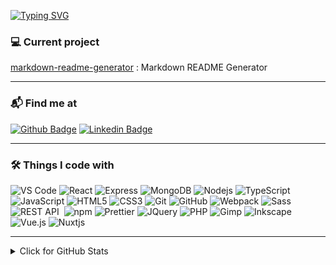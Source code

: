 [![Typing SVG](https://readme-typing-svg.herokuapp.com?font=Fira+Code&size=75&duration=1500&pause=600&color=0CE82B&background=000000EE&center=true&vCenter=true&multiline=true&width=1920&height=384&lines=Hey!;My+name+is+Justin;I'm+a+Web+Developer)](https://git.io/typing-svg)

### 💻 Current project
[markdown-readme-generator](https://github.com/mountainhokie/markdown-readme-generator) : Markdown README Generator

<hr />

### 📬 Find me at
[![Github Badge](http://img.shields.io/badge/-Github-black?style=for-the-badge&logo=github&link=https://github.com/mountainhokie/)](https://github.com/mountahokie/) 
[![Linkedin Badge](https://img.shields.io/badge/-LinkedIn-blue?style=for-the-badge&logo=Linkedin&logoColor=white&link=https://www.linkedin.com/in/justin-brooks-a1046119/)](https://www.linkedin.com/in/justin-brooks-a1046119/)

<hr />

### 🛠 Things I code with
![VS Code](https://img.shields.io/badge/-VS%20Code-007ACC?style=for-the-badge&logo=visual-studio-code)
![React](https://img.shields.io/badge/-React-45b8d8?style=for-the-badge&logo=react&logoColor=white)
![Express](https://img.shields.io/badge/-Express-000000?style=for-the-badge&logo=express&logoColor=white)
![MongoDB](https://img.shields.io/badge/-MongoDB-13aa52?style=for-the-badge&logo=mongodb&logoColor=white)
![Nodejs](https://img.shields.io/badge/-Nodejs-43853d?style=for-the-badge&logo=Node.js&logoColor=white)
![TypeScript](https://img.shields.io/badge/TYPESCRIPT-%23007ACC.svg?&style=for-the-badge&logo=typescript&logoColor=white)
![JavaScript](https://img.shields.io/badge/JAVASCRIPT-323330.svg?&style=for-the-badge&logo=javascript&logoColor=%23F7DF1E)
![HTML5](https://img.shields.io/badge/-HTML5-E34F26?style=for-the-badge&logo=html5&logoColor=white)
![CSS3](https://img.shields.io/badge/-CSS3-1572B6?style=for-the-badge&logo=CSS3&logoColor=white)
![Git](https://img.shields.io/badge/-Git-black?style=for-the-badge&logo=git)
![GitHub](https://img.shields.io/badge/-GitHub-181717?style=for-the-badge&logo=github)
![Webpack](https://img.shields.io/badge/-Webpack-8DD6F9?style=for-the-badge&logo=webpack&logoColor=white)
![Sass](https://img.shields.io/badge/-Sass-CC6699?style=for-the-badge&logo=sass&logoColor=white)
![REST API](https://img.shields.io/badge/REST-02569B.svg?&style=for-the-badge&logo=rest&logoColor=white)&nbsp;
![npm](https://img.shields.io/badge/-NPM-CB3837?style=for-the-badge&logo=npm&logoColor=white)
![Prettier](https://img.shields.io/badge/-Prettier-F7B93E?style=for-the-badge&logo=prettier&logoColor=white)
![JQuery](https://img.shields.io/badge/JQUERY-0769AD.svg?&style=for-the-badge&logo=jquery&logoColor=white)
![PHP](https://img.shields.io/badge/PHP-777BB4.svg?&style=for-the-badge&logo=php&logoColor=white)
![Gimp](https://img.shields.io/badge/Gimp-000000?logo=gimp&logoColor=white&style=for-the-badge)
![Inkscape](https://img.shields.io/badge/Inkscape-000000?logo=inkscape&logoColor=white&style=for-the-badge)
![Vue.js](https://img.shields.io/badge/vuejs-%2335495e.svg?style=for-the-badge&logo=vuedotjs&logoColor=%234FC08D)
![Nuxtjs](https://img.shields.io/badge/Nuxt-002E3B?style=for-the-badge&logo=nuxtdotjs&logoColor=#00DC82)

<hr />

<details>
<summary>Click for GitHub Stats</summary>
<p align="center">
    <img src="https://komarev.com/ghpvc/?username=mountainhokie&label=Profile%20views&color=0e75b6&style=flat" alt="mountainhokie" /> 
    <br />
    <img alt= "GitHub Stats" src="https://github-readme-stats.vercel.app/api?username=mountainhokie&show_icons=true&hide=issues&icon_color=000000&hide_border=true&title_color=5391FE&text_color=555" />
    <br />
    <img alt= "Top Language" src="https://github-readme-stats.vercel.app/api/top-langs/?username=mountainhokie&hide=html,&hide_border=true&title_color=5391FE&text_color=555" />
</p>
</details>
